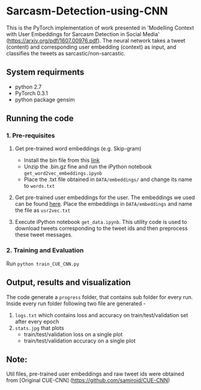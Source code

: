 # Sarcasm-Detection-using-CNN

This is the PyTorch implementation of work presented in 'Modelling Context with User Embeddings
for Sarcasm Detection in Social Media' (https://arxiv.org/pdf/1607.00976.pdf). The neural network takes a tweet (content) and corresponding user embedding (context) as input, and classifies the tweets as sarcastic/non-sarcastic.

## System requirments
- python 2.7
- PyTorch 0.3.1
- python package gensim


## Running the code
### 1. Pre-requisites
1. Get pre-trained word embeddings (e.g. Skip-gram)
   - Install the bin file from this [link](https://drive.google.com/file/d/0B7XkCwpI5KDYNlNUTTlSS21pQmM/edit)
   - Unzip the .bin.gz fine and run the iPython notebook ```get_word2vec_embeddings.ipynb```
   - Place the .txt file obtained in ```DATA/embeddings/``` and change its name to ```words.txt```

2.  Get pre-trained user embeddings for the user. The embeddings we used can be found [here](https://www.dropbox.com/s/pmp5x08v6w09jrq/usr2vec_400_master.txt?dl=0). Place the embeddings in ```DATA/embeddings``` and name the file as ```usr2vec.txt```

3. Execute iPython notebook ```get_data.ipynb```. This utility code is used to download tweets corresponding to the tweet ids and then preprocess these tweet messages.

### 2. Training and Evaluation
Run ```python train_CUE_CNN.py```

## Output, results and visualization 
The code generate a ```progress``` folder, that contains sub folder for every run. Inside every run folder following two file are generated - 
1. ```logs.txt``` which contains loss and accuracy on train/test/validation set after every epoch
2. ```stats.jpg``` that plots
   - train/test/validation loss on a single plot
   - train/test/validation accuracy on a single plot
   
## Note:
Util files, pre-trained user embeddings and raw tweet ids were obtained from [Original CUE-CNN] (https://github.com/samiroid/CUE-CNN)
